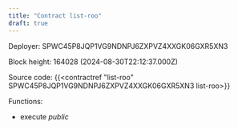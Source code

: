 ```yaml
---
title: "Contract list-roo"
draft: true
---
```

Deployer: SPWC45P8JQP1VG9NDNPJ6ZXPVZ4XXGK06GXR5XN3


 



Block height: 164028 (2024-08-30T22:12:37.000Z)

Source code: {{<contractref "list-roo" SPWC45P8JQP1VG9NDNPJ6ZXPVZ4XXGK06GXR5XN3 list-roo>}}

Functions:

* execute _public_
